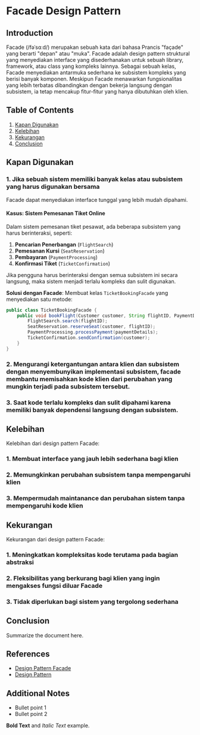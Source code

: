 # Facade Design Pattern

## Introduction
Facade (/fəˈsɑːd/) merupakan sebuah kata dari bahasa Prancis "façade" yang berarti "depan" atau "muka". Facade adalah design pattern struktural yang menyediakan interface yang disederhanakan untuk sebuah library, framework, atau class yang kompleks lainnya. Sebagai sebuah kelas, Facade menyediakan antarmuka sederhana ke subsistem kompleks yang berisi banyak komponen. Meskipun Facade menawarkan fungsionalitas yang lebih terbatas dibandingkan dengan bekerja langsung dengan subsistem, ia tetap mencakup fitur-fitur yang hanya dibutuhkan oleh klien.

## Table of Contents
1. [Kapan Digunakan](#kapan-digunakan)
2. [Kelebihan](#section-1)
3. [Kekurangan](#section-2)
4. [Conclusion](#conclusion)

## Kapan Digunakan
### 1. Jika sebuah sistem memiliki banyak kelas atau subsistem yang harus digunakan bersama
Facade dapat menyediakan interface tunggal yang lebih mudah dipahami.

#### Kasus: Sistem Pemesanan Tiket Online
Dalam sistem pemesanan tiket pesawat, ada beberapa subsistem yang harus berinteraksi, seperti:

1. **Pencarian Penerbangan** (`FlightSearch`)
2. **Pemesanan Kursi** (`SeatReservation`)
3. **Pembayaran** (`PaymentProcessing`)
4. **Konfirmasi Tiket** (`TicketConfirmation`)

Jika pengguna harus berinteraksi dengan semua subsistem ini secara langsung, maka sistem menjadi terlalu kompleks dan sulit digunakan. 

**Solusi dengan Facade**: Membuat kelas `TicketBookingFacade` yang menyediakan satu metode:
```java
public class TicketBookingFacade {
    public void bookFlight(Customer customer, String flightID, PaymentDetails paymentDetails) {
        FlightSearch.search(flightID);
        SeatReservation.reserveSeat(customer, flightID);
        PaymentProcessing.processPayment(paymentDetails);
        TicketConfirmation.sendConfirmation(customer);
    }
}
```

### 2. Mengurangi ketergantungan antara klien dan subsistem dengan menyembunyikan implementasi subsistem, facade membantu memisahkan kode klien dari perubahan yang mungkin terjadi pada subsistem tersebut.

### 3. Saat kode terlalu kompleks dan sulit dipahami karena memiliki banyak dependensi langsung dengan subsistem.

## Kelebihan
Kelebihan dari design pattern Facade:
### 1. Membuat interface yang jauh lebih sederhana bagi klien
### 2. Memungkinkan perubahan subsistem tanpa mempengaruhi klien
### 3. Mempermudah maintanance dan perubahan sistem tanpa mempengaruhi kode klien

## Kekurangan
Kekurangan dari design pattern Facade:
### 1. Meningkatkan kompleksitas kode terutama pada bagian abstraksi
### 2. Fleksibilitas yang berkurang bagi klien yang ingin mengakses fungsi diluar Facade
### 3. Tidak diperlukan bagi sistem yang tergolong sederhana

## Conclusion
Summarize the document here.

## References
- [Design Pattern Facade](https://www.geeksforgeeks.org/facade-design-pattern-introduction/)
- [Design Pattern](https://www.google.co.id/books/edition/Mastering_Design_Patterns_in_Java/oK8pEQAAQBAJ?hl=id&gbpv=1&dq=design+patterns&pg=PA8&printsec=frontcover)

## Additional Notes
- Bullet point 1
- Bullet point 2

**Bold Text** and *Italic Text* example.



